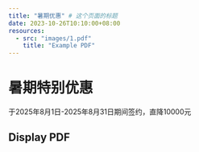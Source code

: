 ```yaml
---
title: "暑期优惠" # 这个页面的标题
date: 2023-10-26T10:10:00+08:00
resources:
  - src: "images/1.pdf"
    title: "Example PDF"
---
```

# 暑期特别优惠

于2025年8月1日-2025年8月31日期间签约，直降10000元

## Display PDF
